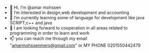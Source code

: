 - 👋 Hi, I’m @amar mohssen
- 👀 I’m interested in design,web development and accounting
- 🌱 I’m currently learning some of language for development like java SCRIPT,c++ and java
- 💞️ I am looking forward to cooperation in all areas related to programming in order to learn and work
- 📫 you can reach me through my email "amarmohssenmero@gmail.com" or MY PHONE 0201550442479

<!---
amarmohssenmero/amarmohssenmero is a ✨ special ✨ repository because its `README.md` (this file) appears on your GitHub profile.
You can click the Preview link to take a look at your changes.
--->
